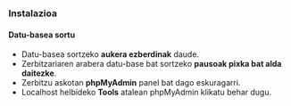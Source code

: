### Instalazioa
#### Datu-basea sortu

- Datu-basea sortzeko **aukera ezberdinak** daude.
- Zerbitzariaren arabera datu-base bat sortzeko **pausoak pixka bat alda daitezke**.
- Zerbitzu askotan **phpMyAdmin** panel bat dago eskuragarri.
- Localhost helbideko **Tools** atalean phpMyAdmin klikatu behar dugu.
